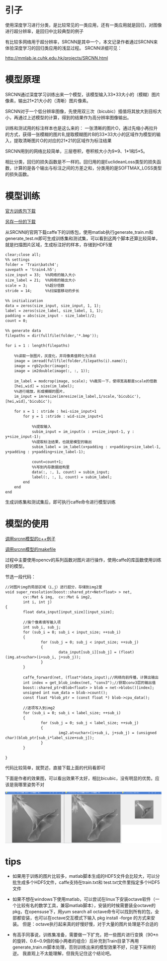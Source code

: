 # 引子 #
使用深度学习进行分类，是比较常见的一类应用，还有一类应用就是回归，对图像进行超分辨率，是回归中比较典型的例子

有比较多网络用于超分辨率，SRCNN是其中一个，本文记录作者通过SRCNN来体验深度学习的回归类应用的浅显过程。 SRCNN详细可见：

http://mmlab.ie.cuhk.edu.hk/projects/SRCNN.html

# 模型原理 #
SRCNN通过深度学习训练出来一个模型，该模型输入33\*33大小的（模糊）图片像素，输出21\*21大小的（清晰）图片像素。 

SRCNN对于一个低分辨率图像，先使用双三次（bicubic）插值将其放大到目标大小，再通过上述模型的计算，得到的结果作为高分辨率图像输出。

训练和测试用的标注样本也是这么来的： 一张清晰的图片O，通过先缩小再拉升的方式，获得一张模糊的图片B,提取模糊图片B的33\*33大小的区域作为模型的输入，提取清晰图片O的对应的21\*21的区域作为标注结果

SRCNN用到的网络比较简单，三层卷积，卷积核大小为9\*9、1\*1和5\*5。

相比分类，回归的损失函数是不一样的。回归用的是EuclideanLoss类型的损失函数，计算的是各个输出与标注之间的方差之和，分类用的是SOFTMAX_LOSS类型的损失函数。

# 模型训练 #

[官方训练包下载](http://mmlab.ie.cuhk.edu.hk/projects/SRCNN.html)

[另存一份的下载](code/srcnn/SRCNN.zip)

从SRCNN的官网下载caffe下的训练包，使用matlab执行generate_train.m和generate_test.m即可生成训练集和测试集，可以看到这两个脚本还算比较简单，就是扫描图片区域，生成标注好的样本，存储到HDF5里

	clear;close all;
	%% settings
	folder = 'Train\batch4';
	savepath = 'train4.h5';
	size_input = 33;  %%网络的输入大小
	size_label = 21;  %%网络的输出大小
	scale = 3;        %%超分倍数
	stride = 14;      %%扫描窗移动的步长

	%% initialization
	data = zeros(size_input, size_input, 1, 1);
	label = zeros(size_label, size_label, 1, 1);
	padding = abs(size_input - size_label)/2;
	count = 0;

	%% generate data
	filepaths = dir(fullfile(folder,'*.bmp'));
	   
	for i = 1 : length(filepaths)
		
		%%读取一张图片，灰度化，并将像素值转化为浮点
		image = imread(fullfile(folder,filepaths(i).name));
		image = rgb2ycbcr(image);
		image = im2double(image(:, :, 1));
		
		im_label = modcrop(image, scale); %%裁剪一下，使得宽高都是scale的倍数
		[hei,wid] = size(im_label);
		%%进行缩放，形成模糊的图片，
		im_input = imresize(imresize(im_label,1/scale,'bicubic'),[hei,wid],'bicubic');

		for x = 1 : stride : hei-size_input+1
			for y = 1 :stride : wid-size_input+1
				
				%%提取输入
				subim_input = im_input(x : x+size_input-1, y : y+size_input-1);
				%%提取标注结果，也就是模型的输出
				subim_label = im_label(x+padding : x+padding+size_label-1, y+padding : y+padding+size_label-1);

				count=count+1;
				%%写到内存数据结构里
				data(:, :, 1, count) = subim_input;
				label(:, :, 1, count) = subim_label;
			end
		end
	end

生成训练集和测试集后，即可执行caffe命令进行模型训练

# 模型的使用 #

[调用srcnn模型的c++例子](code/srcnn/sc.cpp)

[调用srcnn模型的makefile](code/srcnn/makefile)

过程中主要使用opencv的系列函数对图片进行操作，使用caffe的库函数使用训练好的模型。

节选一段代码：
	
    //对图片img的局部区域（i,j）进行超分，存储到img2里
	void super_resolution(boost::shared_ptr<Net<float> > net,
			cv::Mat & img,  cv::Mat & img2,
			int i, int j)
	{
			float data_input[input_size][input_size];

			//挨个像素填写输入项
			int sub_i, sub_j;
			for (sub_i = 0; sub_i < input_size; ++sub_i)
			{
					for (sub_j = 0; sub_j < input_size; ++sub_j)
					{
							data_input[sub_i][sub_j] = (float)(img.at<uchar>(i+sub_i, j+sub_j));
					}
			}

			caffe_forward(net, (float*)data_input);//网络向前传播，计算出输出
			int index = get_blob_index(net, "conv3");//获取conv3层的输出值
			boost::shared_ptr<Blob<float> > blob = net->blobs()[index];
			unsigned int num_data = blob->count(); 
			const float *blob_ptr = (const float *) blob->cpu_data();

			//逐项写入到img2
			for (sub_i = 0; sub_i < label_size; ++sub_i)
			{
					for (sub_j = 0; sub_j < label_size; ++sub_j)
					{
							img2.at<uchar>(i+sub_i, j+sub_j) = (unsigned char)(blob_ptr[sub_i*label_size+sub_j]);
					}
			}

	}


代码比较简单，就赘述，直接下载上面的代码看即可

下面是作者的效果图，可以看出效果不太好，相比bicubic，没有明显的优势。应该是我哪里姿势不对

![效果图](img/srcnn/srcnn1.png)

# tips #

* 如果用于训练的图片比较多，matlab脚本生成的HDF5文件会比较大，可以分批生成多个HDF5文件，caffe支持在train.txt和 test.txt文件里指定多个HDF5文件

* 如果不想在windows下使用matlab，可以尝试在linux下安装octave软件（一个比较有名的数学工具，兼容matlab脚本），安装的时候需要装全octave的pkg，在opensuse下，用yum search all octave命令可以找到所有的包，全部都安装，也可以在octave交互模式下输入 pkg install -forge <pkgname>的方式来安装。 但是：octave执行起来真的好慢好慢，对于大量的图片处理是不合适的

* 有高手同事说，训练集准备，需要做一下扩充，把一些图片进行变换（90\*n的旋转、0.6~0.9倍的缩小两者的组合）后补充到Train目录下再用generate_train.m脚本处理，否则训练出来的模型效果不好，只是下采样的逆。 我直观上不太能理解，但我先记住这个结论吧。




